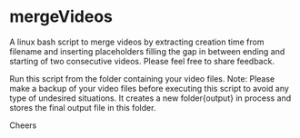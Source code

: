 # mergeVideos

A linux bash script to merge videos by extracting creation time from filename and inserting placeholders filling the gap in between ending and starting of two consecutive videos. Please feel free to share feedback. 

Run this script from the folder containing your video files. Note: Please make a backup of your video files before executing this script to avoid any type of undesired situations. It creates a new folder{output} in process and stores the final output file in this folder.

Cheers 
